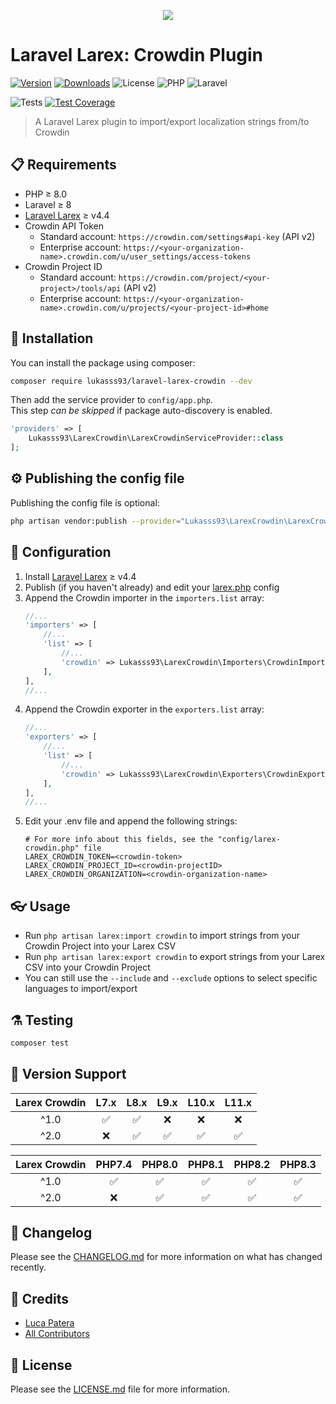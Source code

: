 <p align="center">
    <img style="max-height:400px" src="https://i.imgur.com/yXO1kQC.png"/>
</p>

# Laravel Larex: Crowdin Plugin

[![Version](https://img.shields.io/packagist/v/lukasss93/laravel-larex-crowdin?label=composer&logo=composer)](https://packagist.org/packages/lukasss93/laravel-larex-crowdin)
[![Downloads](https://img.shields.io/packagist/dt/lukasss93/laravel-larex-crowdin)](https://packagist.org/packages/lukasss93/laravel-larex-crowdin)
![License](https://img.shields.io/packagist/l/lukasss93/laravel-larex-crowdin)
![PHP](https://img.shields.io/packagist/dependency-v/lukasss93/laravel-larex-crowdin/php?logo=php)
![Laravel](https://img.shields.io/packagist/dependency-v/lukasss93/laravel-larex-crowdin/illuminate/support?label=laravel&logo=laravel)

![Tests](https://img.shields.io/github/actions/workflow/status/lukasss93/laravel-larex-crowdin/run-tests.yml?label=Test%20Suite&logo=github)
[![Test Coverage](https://api.codeclimate.com/v1/badges/2a09f510bcb3b58bd8a4/test_coverage)](https://codeclimate.com/github/Lukasss93/laravel-larex-crowdin/test_coverage)

> A Laravel Larex plugin to import/export localization strings from/to Crowdin

## 📋 Requirements

- PHP ≥ 8.0
- Laravel ≥ 8
- [Laravel Larex](https://github.com/Lukasss93/laravel-larex) ≥ v4.4
- Crowdin API Token
  - Standard account: `https://crowdin.com/settings#api-key` (API v2)
  - Enterprise account: `https://<your-organization-name>.crowdin.com/u/user_settings/access-tokens`
- Crowdin Project ID 
  - Standard account: `https://crowdin.com/project/<your-project>/tools/api` (API v2)
  - Enterprise account: `https://<your-organization-name>.crowdin.com/u/projects/<your-project-id>#home`

## 🚀 Installation

You can install the package using composer:

```bash
composer require lukasss93/laravel-larex-crowdin --dev
```

Then add the service provider to `config/app.php`.  
This step *can be skipped* if package auto-discovery is enabled.

```php
'providers' => [
    Lukasss93\LarexCrowdin\LarexCrowdinServiceProvider::class
];
```

## ⚙ Publishing the config file

Publishing the config file is optional:

```bash
php artisan vendor:publish --provider="Lukasss93\LarexCrowdin\LarexCrowdinServiceProvider" --tag="larex-crowdin-config"
```

## 🔧 Configuration
1. Install [Laravel Larex](https://github.com/Lukasss93/laravel-larex) ≥ v4.4
2. Publish (if you haven't already) and edit
   your [larex.php](https://github.com/Lukasss93/laravel-larex#-publishing-the-config-file) config
3. Append the Crowdin importer in the `importers.list` array:
    ```php
    //...
    'importers' => [
        //...
        'list' => [
            //...
            'crowdin' => Lukasss93\LarexCrowdin\Importers\CrowdinImporter::class,
        ],
    ],
    //...
    ```
4. Append the Crowdin exporter in the `exporters.list` array:
    ```php
    //...
    'exporters' => [
        //...
        'list' => [
            //...
            'crowdin' => Lukasss93\LarexCrowdin\Exporters\CrowdinExporter::class,
        ],
    ],
    //...
    ```
5. Edit your .env file and append the following strings:
    ```dotenv
    # For more info about this fields, see the "config/larex-crowdin.php" file
    LAREX_CROWDIN_TOKEN=<crowdin-token>
    LAREX_CROWDIN_PROJECT_ID=<crowdin-projectID>
    LAREX_CROWDIN_ORGANIZATION=<crowdin-organization-name>
    ```

## 👓 Usage

- Run `php artisan larex:import crowdin` to import strings from your Crowdin Project into your Larex CSV
- Run `php artisan larex:export crowdin` to export strings from your Larex CSV into your Crowdin Project
- You can still use the `--include` and `--exclude` options to select specific languages to import/export

## ⚗️ Testing

```bash
composer test
```

## 🔰 Version Support

| Larex Crowdin | L7.x | L8.x | L9.x | L10.x | L11.x |
|:-------------:|:----:|:----:|:----:|:-----:|:-----:|
|     ^1.0      |  ✅   |  ✅   |  ❌   |   ❌   |   ❌   |
|     ^2.0      |  ❌   |  ✅   |  ✅   |   ✅   |   ✅   |

| Larex Crowdin | PHP7.4 | PHP8.0 | PHP8.1 | PHP8.2 | PHP8.3 |
|:-------------:|:------:|:------:|:------:|:------:|:------:|
|     ^1.0      |   ✅    |   ✅    |   ✅    |   ✅    |   ✅    |
|     ^2.0      |   ❌    |   ✅    |   ✅    |   ✅    |   ✅    |

## 📃 Changelog

Please see the [CHANGELOG.md](CHANGELOG.md) for more information
on what has changed recently.

## 🏅 Credits

- [Luca Patera](https://github.com/Lukasss93)
- [All Contributors](https://github.com/Lukasss93/laravel-larex-crowdin/contributors)

## 📖 License

Please see the [LICENSE.md](LICENSE.md) file for more
information.
